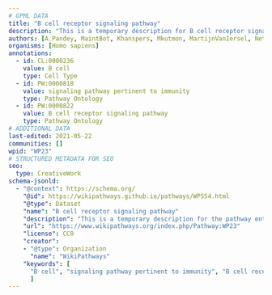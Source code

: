 ```yaml
---
# GPML DATA
title: "B cell receptor signaling pathway"
description: "This is a temporary description for B cell receptor signaling pathway"
authors: [A.Pandey, MaintBot, Khanspers, Mkutmon, MartijnVanIersel, NetPath, Christine Chichester, Zari, AlexanderPico, L Dupuis, Egonw, Eweitz]
organisms: [Homo sapiens]
annotations:
  - id: CL:0000236
    value: B cell
    type: Cell Type
  - id: PW:0000818
    value: signaling pathway pertinent to immunity
    type: Pathway Ontology
  - id: PW:0000822
    value: B cell receptor signaling pathway
    type: Pathway Ontology
# ADDITIONAL DATA
last-edited: 2021-05-22
communities: []
wpid: "WP23"
# STRUCTURED METADATA FOR SEO
seo:
  type: CreativeWork
schema-jsonld:
  - "@context": https://schema.org/
    "@id": https://wikipathways.github.io/pathways/WP554.html
    "@type": Dataset
    "name": "B cell receptor signaling pathway"
    "description": "This is a temporary description for the pathway entitled: B cell receptor signaling pathway"
    "url": "https://www.wikipathways.org/index.php/Pathway:WP23"
    "license": CC0
    "creator":
    - "@type": Organization
      "name": "WikiPathways"
    "keywords": [
      "B cell", "signaling pathway pertinent to immunity", "B cell receptor signaling pathway",
      ]
---
```

